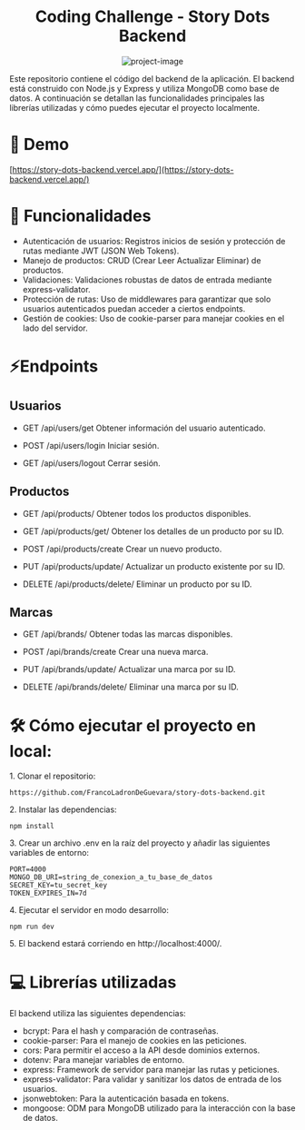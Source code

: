 <h1 align="center" id="title">Coding Challenge - Story Dots Backend</h1>

<p align="center"><img src="https://socialify.git.ci/FrancoLadronDeGuevara/story-dots-backend/image?description=1&amp;descriptionEditable=&amp;font=Inter&amp;name=1&amp;owner=1&amp;theme=Light" alt="project-image"></p>

<p id="description">Este repositorio contiene el código del backend de la aplicación. El backend está construido con Node.js y Express y utiliza MongoDB como base de datos. A continuación se detallan las funcionalidades principales las librerías utilizadas y cómo puedes ejecutar el proyecto localmente.</p>

# 🚀 Demo

[https://story-dots-backend.vercel.app/](https://story-dots-backend.vercel.app/)
  
# 🧐 Funcionalidades

*   Autenticación de usuarios: Registros inicios de sesión y protección de rutas mediante JWT (JSON Web Tokens).
*   Manejo de productos: CRUD (Crear Leer Actualizar Eliminar) de productos.
*   Validaciones: Validaciones robustas de datos de entrada mediante express-validator.
*   Protección de rutas: Uso de middlewares para garantizar que solo usuarios autenticados puedan acceder a ciertos endpoints.
*   Gestión de cookies: Uso de cookie-parser para manejar cookies en el lado del servidor.

# ⚡Endpoints

## Usuarios
* GET /api/users/get
Obtener información del usuario autenticado.


* POST /api/users/login
Iniciar sesión.


* GET /api/users/logout
Cerrar sesión.

## Productos

* GET /api/products/
Obtener todos los productos disponibles.

* GET /api/products/get/
Obtener los detalles de un producto por su ID.

* POST /api/products/create
Crear un nuevo producto.

* PUT /api/products/update/
Actualizar un producto existente por su ID.

* DELETE /api/products/delete/
Eliminar un producto por su ID.

## Marcas

* GET /api/brands/
Obtener todas las marcas disponibles.

* POST /api/brands/create
Crear una nueva marca.

* PUT /api/brands/update/
Actualizar una marca por su ID.

* DELETE /api/brands/delete/
Eliminar una marca por su ID.


# 🛠️ Cómo ejecutar el proyecto en local:

<p>1. Clonar el repositorio:</p>

```
https://github.com/FrancoLadronDeGuevara/story-dots-backend.git
```

<p>2. Instalar las dependencias:</p>

```
npm install
```

<p>3. Crear un archivo .env en la raíz del proyecto y añadir las siguientes variables de entorno:</p>

```
PORT=4000 
MONGO_DB_URI=string_de_conexion_a_tu_base_de_datos
SECRET_KEY=tu_secret_key
TOKEN_EXPIRES_IN=7d
```

<p>4. Ejecutar el servidor en modo desarrollo:</p>

```
npm run dev
```

<p>5. El backend estará corriendo en http://localhost:4000/.</p>
  
# 💻 Librerías utilizadas

El backend utiliza las siguientes dependencias:

*   bcrypt: Para el hash y comparación de contraseñas.
*   cookie-parser: Para el manejo de cookies en las peticiones.
*   cors: Para permitir el acceso a la API desde dominios externos.
*   dotenv: Para manejar variables de entorno.
*   express: Framework de servidor para manejar las rutas y peticiones.
*   express-validator: Para validar y sanitizar los datos de entrada de los usuarios.
*   jsonwebtoken: Para la autenticación basada en tokens.
*   mongoose: ODM para MongoDB utilizado para la interacción con la base de datos.